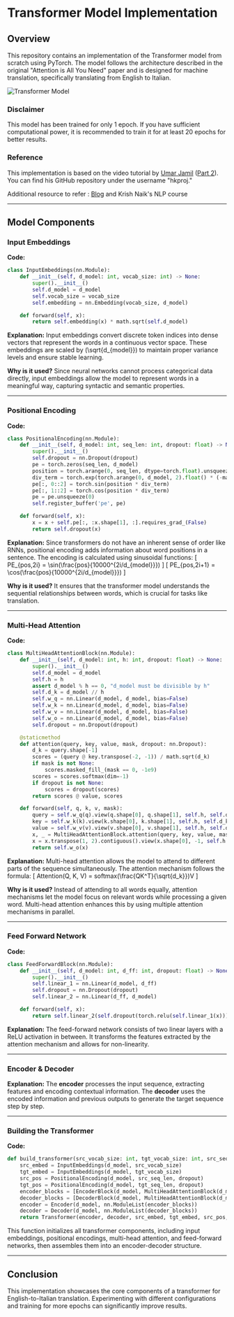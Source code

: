 # Transformer Model Implementation

## Overview
This repository contains an implementation of the Transformer model from scratch using PyTorch. The model follows the architecture described in the original "Attention is All You Need" paper and is designed for machine translation, specifically translating from English to Italian.

![Transformer Model](Images/transforrmer.png)

### Disclaimer
This model has been trained for only 1 epoch. If you have sufficient computational power, it is recommended to train it for at least 20 epochs for better results.

### Reference
This implementation is based on the video tutorial by [Umar Jamil](https://www.youtube.com/watch?v=ISNdQcPhsts) ([Part 2](https://youtu.be/bCz4OMemCcA?si=hTBIo1JL9lYzrRE2)). You can find his GitHub repository under the username "hkproj."

Additional resource to refer : [Blog](https://jalammar.github.io/illustrated-transformer/) and Krish Naik's NLP course

---

## Model Components

### Input Embeddings
**Code:**
```python
class InputEmbeddings(nn.Module):
    def __init__(self, d_model: int, vocab_size: int) -> None:
        super().__init__()
        self.d_model = d_model
        self.vocab_size = vocab_size
        self.embedding = nn.Embedding(vocab_size, d_model)

    def forward(self, x):
        return self.embedding(x) * math.sqrt(self.d_model)
```

**Explanation:**
Input embeddings convert discrete token indices into dense vectors that represent the words in a continuous vector space. These embeddings are scaled by \(\sqrt{d_{model}}\) to maintain proper variance levels and ensure stable learning.

**Why is it used?**
Since neural networks cannot process categorical data directly, input embeddings allow the model to represent words in a meaningful way, capturing syntactic and semantic properties.

---

### Positional Encoding
**Code:**
```python
class PositionalEncoding(nn.Module):
    def __init__(self, d_model: int, seq_len: int, dropout: float) -> None:
        super().__init__()
        self.dropout = nn.Dropout(dropout)
        pe = torch.zeros(seq_len, d_model)
        position = torch.arange(0, seq_len, dtype=torch.float).unsqueeze(1)
        div_term = torch.exp(torch.arange(0, d_model, 2).float() * (-math.log(10000.0) / d_model))
        pe[:, 0::2] = torch.sin(position * div_term)
        pe[:, 1::2] = torch.cos(position * div_term)
        pe = pe.unsqueeze(0)
        self.register_buffer('pe', pe)

    def forward(self, x):
        x = x + self.pe[:, :x.shape[1], :].requires_grad_(False)
        return self.dropout(x)
```

**Explanation:**
Since transformers do not have an inherent sense of order like RNNs, positional encoding adds information about word positions in a sentence. The encoding is calculated using sinusoidal functions:
\[
PE_{pos,2i} = \sin(\frac{pos}{10000^{2i/d_{model}}})
\]
\[
PE_{pos,2i+1} = \cos(\frac{pos}{10000^{2i/d_{model}}})
\]

**Why is it used?**
It ensures that the transformer model understands the sequential relationships between words, which is crucial for tasks like translation.

---

### Multi-Head Attention
**Code:**
```python
class MultiHeadAttentionBlock(nn.Module):
    def __init__(self, d_model: int, h: int, dropout: float) -> None:
        super().__init__()
        self.d_model = d_model
        self.h = h
        assert d_model % h == 0, "d_model must be divisible by h"
        self.d_k = d_model // h
        self.w_q = nn.Linear(d_model, d_model, bias=False)
        self.w_k = nn.Linear(d_model, d_model, bias=False)
        self.w_v = nn.Linear(d_model, d_model, bias=False)
        self.w_o = nn.Linear(d_model, d_model, bias=False)
        self.dropout = nn.Dropout(dropout)

    @staticmethod
    def attention(query, key, value, mask, dropout: nn.Dropout):
        d_k = query.shape[-1]
        scores = (query @ key.transpose(-2, -1)) / math.sqrt(d_k)
        if mask is not None:
            scores.masked_fill_(mask == 0, -1e9)
        scores = scores.softmax(dim=-1)
        if dropout is not None:
            scores = dropout(scores)
        return scores @ value, scores

    def forward(self, q, k, v, mask):
        query = self.w_q(q).view(q.shape[0], q.shape[1], self.h, self.d_k).transpose(1, 2)
        key = self.w_k(k).view(k.shape[0], k.shape[1], self.h, self.d_k).transpose(1, 2)
        value = self.w_v(v).view(v.shape[0], v.shape[1], self.h, self.d_k).transpose(1, 2)
        x, _ = MultiHeadAttentionBlock.attention(query, key, value, mask, self.dropout)
        x = x.transpose(1, 2).contiguous().view(x.shape[0], -1, self.h * self.d_k)
        return self.w_o(x)
```

**Explanation:**
Multi-head attention allows the model to attend to different parts of the sequence simultaneously. The attention mechanism follows the formula:
\[
Attention(Q, K, V) = softmax(\frac{QK^T}{\sqrt{d_k}})V
\]

**Why is it used?**
Instead of attending to all words equally, attention mechanisms let the model focus on relevant words while processing a given word. Multi-head attention enhances this by using multiple attention mechanisms in parallel.

---

### Feed Forward Network
**Code:**
```python
class FeedForwardBlock(nn.Module):
    def __init__(self, d_model: int, d_ff: int, dropout: float) -> None:
        super().__init__()
        self.linear_1 = nn.Linear(d_model, d_ff)
        self.dropout = nn.Dropout(dropout)
        self.linear_2 = nn.Linear(d_ff, d_model)

    def forward(self, x):
        return self.linear_2(self.dropout(torch.relu(self.linear_1(x))))
```

**Explanation:**
The feed-forward network consists of two linear layers with a ReLU activation in between. It transforms the features extracted by the attention mechanism and allows for non-linearity.

---

### Encoder & Decoder
**Explanation:**
The **encoder** processes the input sequence, extracting features and encoding contextual information. The **decoder** uses the encoded information and previous outputs to generate the target sequence step by step.

---

### Building the Transformer
**Code:**
```python
def build_transformer(src_vocab_size: int, tgt_vocab_size: int, src_seq_len: int, tgt_seq_len: int, d_model: int=512, N: int=6, h: int=8, dropout: float=0.1, d_ff: int=2048) -> Transformer:
    src_embed = InputEmbeddings(d_model, src_vocab_size)
    tgt_embed = InputEmbeddings(d_model, tgt_vocab_size)
    src_pos = PositionalEncoding(d_model, src_seq_len, dropout)
    tgt_pos = PositionalEncoding(d_model, tgt_seq_len, dropout)
    encoder_blocks = [EncoderBlock(d_model, MultiHeadAttentionBlock(d_model, h, dropout), FeedForwardBlock(d_model, d_ff, dropout), dropout) for _ in range(N)]
    decoder_blocks = [DecoderBlock(d_model, MultiHeadAttentionBlock(d_model, h, dropout), MultiHeadAttentionBlock(d_model, h, dropout), FeedForwardBlock(d_model, d_ff, dropout), dropout) for _ in range(N)]
    encoder = Encoder(d_model, nn.ModuleList(encoder_blocks))
    decoder = Decoder(d_model, nn.ModuleList(decoder_blocks))
    return Transformer(encoder, decoder, src_embed, tgt_embed, src_pos, tgt_pos, ProjectionLayer(d_model, tgt_vocab_size))
```

This function initializes all transformer components, including input embeddings, positional encodings, multi-head attention, and feed-forward networks, then assembles them into an encoder-decoder structure.

---

## Conclusion
This implementation showcases the core components of a transformer for English-to-Italian translation. Experimenting with different configurations and training for more epochs can significantly improve results.




